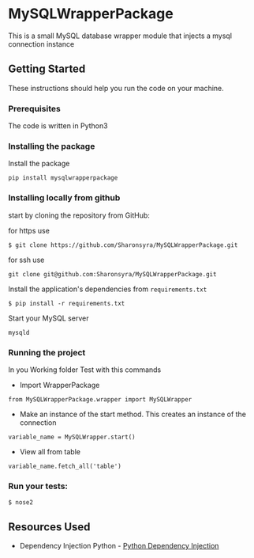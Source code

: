 # MySQLWrapperPackage

This is a  small MySQL database wrapper module that injects a mysql connection instance

## Getting Started
These instructions should help you run the code on your machine.

### Prerequisites
The code is written in Python3

### Installing the package 

Install the package 

```
pip install mysqlwrapperpackage
```

### Installing locally from github

start by cloning the repository from GitHub:

for https use
```
$ git clone https://github.com/Sharonsyra/MySQLWrapperPackage.git
```

for ssh use 
```
git clone git@github.com:Sharonsyra/MySQLWrapperPackage.git
```

Install the application's dependencies from `requirements.txt`
```
$ pip install -r requirements.txt
```

Start your MySQL server

```
mysqld
```

### Running the project

In you Working folder Test with this commands 

- Import WrapperPackage 

```
from MySQLWrapperPackage.wrapper import MySQLWrapper
```

- Make an instance of the start method. This creates an instance of the connection

```
variable_name = MySQLWrapper.start()
```

- View all from table

```
variable_name.fetch_all('table')
```

### Run your tests:
```
$ nose2 
```

## Resources Used
- Dependency Injection Python - [Python Dependency Injection](https://medium.com/@shivama205/dependency-injection-python-cb2b5f336dce)
